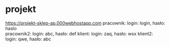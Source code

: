 # projekt
https://projekt-sklep-ap.000webhostapp.com
pracownik: login: login, hasło: haslo    
pracownik2: login: abc, hasło: def
klient: login: zaq, hasło: wsx
klient2: login: qwe, hasło: abc
